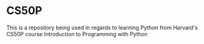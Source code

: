 # CS50P

This is a repository being used in regards to learning Python from Harvard's CS50P course Introduction to Programming with Python